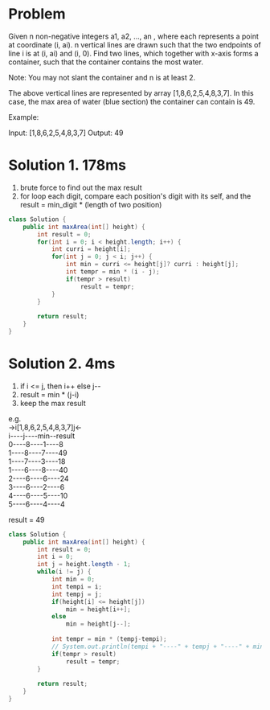 # Problem
Given n non-negative integers a1, a2, ..., an , where each represents a point at coordinate (i, ai). n vertical lines are drawn such that the two endpoints of line i is at (i, ai) and (i, 0). Find two lines, which together with x-axis forms a container, such that the container contains the most water.

Note: You may not slant the container and n is at least 2.

The above vertical lines are represented by array [1,8,6,2,5,4,8,3,7]. In this case, the max area of water (blue section) the container can contain is 49.

Example:

Input: [1,8,6,2,5,4,8,3,7]
Output: 49

# Solution 1. 178ms
1. brute force to find out the max result
2. for loop each digit, compare each position's digit with its self, and the result = min_digit * (length of two position)

```java
class Solution {
    public int maxArea(int[] height) {
        int result = 0;
        for(int i = 0; i < height.length; i++) {
            int curri = height[i];
            for(int j = 0; j < i; j++) {
                int min = curri <= height[j]? curri : height[j];
                int tempr = min * (i - j);
                if(tempr > result)
                    result = tempr;
            }
        }
        
        return result;
    }
}
```

# Solution 2. 4ms
1. if i <= j, then i++ else j--
2. result = min * (j-i)
3. keep the max result
   
e.g.   
->i[1,8,6,2,5,4,8,3,7]j<-   
i----j----min--result  
0----8----1----8  
1----8----7----49  
1----7----3----18  
1----6----8----40  
2----6----6----24  
3----6----2----6  
4----6----5----10  
5----6----4----4  

result = 49

```java
class Solution {
    public int maxArea(int[] height) {
        int result = 0;
        int i = 0;
        int j = height.length - 1;
        while(i != j) {
            int min = 0;
            int tempi = i;
            int tempj = j;
            if(height[i] <= height[j])
                min = height[i++];
            else
                min = height[j--];
            
            int tempr = min * (tempj-tempi);
            // System.out.println(tempi + "----" + tempj + "----" + min + "----" + tempr);
            if(tempr > result)
                result = tempr;
        }
        
        return result;
    }
}
```
